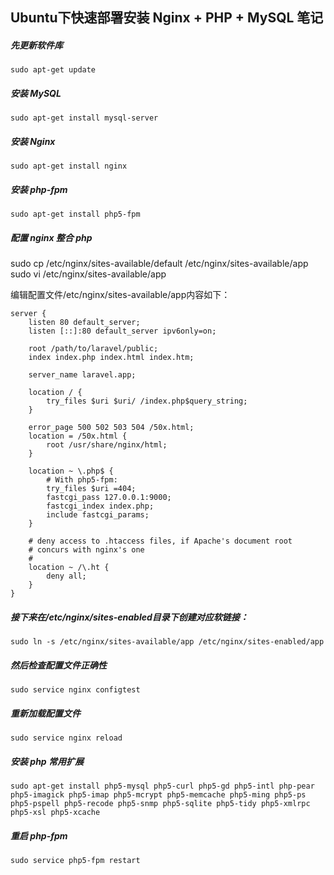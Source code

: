 ## Ubuntu下快速部署安装 Nginx + PHP + MySQL 笔记

##### 先更新软件库
    sudo apt-get update

##### 安装 MySQL
    sudo apt-get install mysql-server

##### 安装 Nginx
    sudo apt-get install nginx

##### 安装 php-fpm
    sudo apt-get install php5-fpm

##### 配置 nginx 整合 php
sudo cp /etc/nginx/sites-available/default /etc/nginx/sites-available/app
sudo vi /etc/nginx/sites-available/app

编辑配置文件/etc/nginx/sites-available/app内容如下：
```
server {
    listen 80 default_server;
    listen [::]:80 default_server ipv6only=on;

    root /path/to/laravel/public;
    index index.php index.html index.htm;

    server_name laravel.app;

    location / {
        try_files $uri $uri/ /index.php$query_string;
    }

    error_page 500 502 503 504 /50x.html;
    location = /50x.html {
        root /usr/share/nginx/html;
    }

    location ~ \.php$ {
        # With php5-fpm:
        try_files $uri =404;
        fastcgi_pass 127.0.0.1:9000;
        fastcgi_index index.php;
        include fastcgi_params;
    }

    # deny access to .htaccess files, if Apache's document root
    # concurs with nginx's one
    #
    location ~ /\.ht {
        deny all;
    }
}
```

##### 接下来在/etc/nginx/sites-enabled目录下创建对应软链接：
    sudo ln -s /etc/nginx/sites-available/app /etc/nginx/sites-enabled/app

##### 然后检查配置文件正确性
    sudo service nginx configtest

##### 重新加载配置文件
    sudo service nginx reload

##### 安装 php 常用扩展
    sudo apt-get install php5-mysql php5-curl php5-gd php5-intl php-pear php5-imagick php5-imap php5-mcrypt php5-memcache php5-ming php5-ps php5-pspell php5-recode php5-snmp php5-sqlite php5-tidy php5-xmlrpc php5-xsl php5-xcache

##### 重启 php-fpm
    sudo service php5-fpm restart
